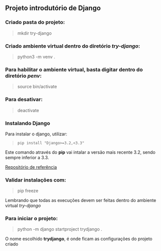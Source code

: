 ## Projeto introdutório de Django

### Criado pasta do projeto:

> mkdir try-django

### Criado ambiente virtual dentro do diretório *try-django*:

> python3 -m venv .

### Para habilitar o ambiente virtual, basta digitar dentro do diretório *penv*:

> source bin/activate


### Para desativar:

> deactivate


### Instalando **Django**


Para instalar o django, utilizar:

> `pip install "Django>=3.2,<3.3"` 

Este comando através do **pip** vai intalar a versão mais recente 3.2, sendo sempre inferior a 3.3.

[Repositório de referência](https://www.djangoproject.com/download/)


### Validar instalações com:

> pip freeze

Lembrando que todas as execuções devem ser feitas dentro do ambiente virtual *try-django*

### Para iniciar o projeto:

> python -m django startproject trydjango .

O nome escolhido **trydjango**, é onde ficam as configurações do projeto criado


